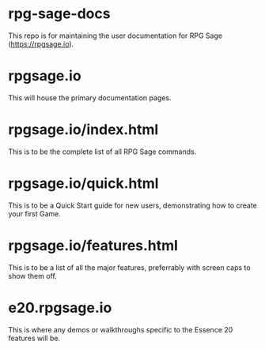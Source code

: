 # rpg-sage-docs

This repo is for maintaining the user documentation for RPG Sage (https://rpgsage.io).

# rpgsage.io

This will house the primary documentation pages.

# rpgsage.io/index.html

This is to be the complete list of all RPG Sage commands.

# rpgsage.io/quick.html

This is to be a Quick Start guide for new users, demonstrating how to create your first Game.

# rpgsage.io/features.html

This is to be a list of all the major features, preferrably with screen caps to show them off.

# e20.rpgsage.io

This is where any demos or walkthroughs specific to the Essence 20 features will be.
